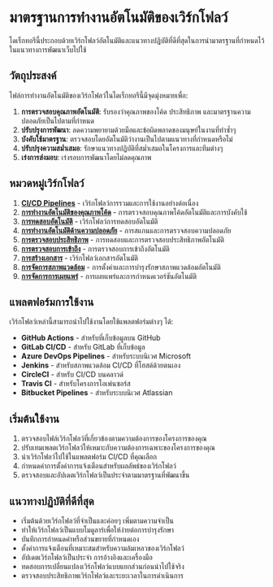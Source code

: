 # มาตรฐานการทำงานอัตโนมัติของเวิร์กโฟลว์ 

ไดเร็กทอรีนี้ประกอบด้วยเวิร์กโฟลว์อัตโนมัติและแนวทางปฏิบัติที่ดีที่สุดในการนำมาตรฐานที่กำหนดไว้ในแนวทางการพัฒนาเว็บไปใช้ 

## วัตถุประสงค์ 

ไฟล์การทำงานอัตโนมัติของเวิร์กโฟลว์ในไดเร็กทอรีนี้มีจุดมุ่งหมายเพื่อ: 

1. **การตรวจสอบคุณภาพอัตโนมัติ**: รับรองว่าคุณภาพของโค้ด ประสิทธิภาพ และมาตรฐานความปลอดภัยเป็นไปตามที่กำหนด 
2. **ปรับปรุงการพัฒนา**: ลดความพยายามด้วยมือและข้อผิดพลาดของมนุษย์ในงานที่ทำซ้ำๆ 
3. **บังคับใช้มาตรฐาน**: ตรวจสอบโดยอัตโนมัติว่างานเป็นไปตามแนวทางที่กำหนดหรือไม่ 
4. **ปรับปรุงความสม่ำเสมอ**: รักษาแนวทางปฏิบัติที่สม่ำเสมอในโครงการและทีมต่างๆ 
5. **เร่งการส่งมอบ**: เร่งรอบการพัฒนาโดยไม่ลดคุณภาพ 

## หมวดหมู่เวิร์กโฟลว์ 

1. [**CI/CD Pipelines**](ci-cd-pipelines.md) - เวิร์กโฟลว์การรวมและการใช้งานอย่างต่อเนื่อง 
2. [**การทำงานอัตโนมัติของคุณภาพโค้ด**](code-quality-automation.md) - การตรวจสอบคุณภาพโค้ดอัตโนมัติและการบังคับใช้ 
3. [**การทดสอบอัตโนมัติ**](testing-automation.md) - เวิร์กโฟลว์การทดสอบอัตโนมัติ 
4. [**การทำงานอัตโนมัติด้านความปลอดภัย**](security-automation.md) - การสแกนและการตรวจสอบความปลอดภัย 
5. [**การตรวจสอบประสิทธิภาพ**](performance-monitoring.md) - การทดสอบและการตรวจสอบประสิทธิภาพอัตโนมัติ 
6. [**การตรวจสอบการเข้าถึง**](accessibility-validation.md) - การตรวจสอบการเข้าถึงอัตโนมัติ 
7. [**การสร้างเอกสาร**](documentation-generation.md) - เวิร์กโฟลว์เอกสารอัตโนมัติ 
8. [**การจัดการสภาพแวดล้อม**](environment-management.md) - การตั้งค่าและการบำรุงรักษาสภาพแวดล้อมอัตโนมัติ 
9. [**การจัดการการเผยแพร่**](release-management.md) - การเผยแพร่และการกำหนดเวอร์ชันอัตโนมัติ 

## แพลตฟอร์มการใช้งาน 

เวิร์กโฟลว์เหล่านี้สามารถนำไปใช้งานโดยใช้แพลตฟอร์มต่างๆ ได้: 

- **GitHub Actions** - สำหรับที่เก็บข้อมูลบน GitHub 
- **GitLab CI/CD** - สำหรับ GitLab ที่เก็บข้อมูล 
- **Azure DevOps Pipelines** - สำหรับระบบนิเวศ Microsoft 
- **Jenkins** - สำหรับสภาพแวดล้อม CI/CD ที่โฮสต์ด้วยตนเอง 
- **CircleCI** - สำหรับ CI/CD บนคลาวด์ 
- **Travis CI** - สำหรับโครงการโอเพ่นซอร์ส 
- **Bitbucket Pipelines** - สำหรับระบบนิเวศ Atlassian 

## เริ่มต้นใช้งาน 

1. ตรวจสอบไฟล์เวิร์กโฟลว์ที่เกี่ยวข้องตามความต้องการของโครงการของคุณ 
2. ปรับเทมเพลตเวิร์กโฟลว์ให้เหมาะกับความต้องการเฉพาะของโครงการของคุณ 
3. นำเวิร์กโฟลว์ไปใช้ในแพลตฟอร์ม CI/CD ที่คุณเลือก 
4. กำหนดค่าการตั้งค่าการแจ้งเตือนสำหรับผลลัพธ์ของเวิร์กโฟลว์ 
5. ตรวจสอบและอัปเดตเวิร์กโฟลว์เป็นประจำตามมาตรฐานที่พัฒนาขึ้น 

## แนวทางปฏิบัติที่ดีที่สุด 

- เริ่มต้นด้วยเวิร์กโฟลว์ที่จำเป็นและค่อยๆ เพิ่มตามความจำเป็น 
- ทำให้เวิร์กโฟลว์เป็นแบบโมดูลาร์เพื่อให้ง่ายต่อการบำรุงรักษา 
- บันทึกการกำหนดค่าหรือส่วนขยายที่กำหนดเอง 
- ตั้งค่าการแจ้งเตือนที่เหมาะสมสำหรับความล้มเหลวของเวิร์กโฟลว์ 
- อัปเดตเวิร์กโฟลว์เป็นประจำ การอ้างอิงและเครื่องมือ
- ทดสอบการเปลี่ยนแปลงเวิร์กโฟลว์แบบแยกส่วนก่อนนำไปใช้จริง
- ตรวจสอบประสิทธิภาพเวิร์กโฟลว์และระยะเวลาในการดำเนินการ